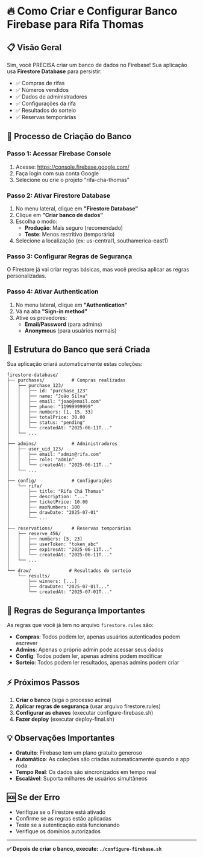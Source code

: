 # 🔥 Como Criar e Configurar Banco Firebase para Rifa Thomas

## 📋 Visão Geral

Sim, você PRECISA criar um banco de dados no Firebase! Sua aplicação usa **Firestore Database** para persistir:

- ✅ Compras de rifas
- ✅ Números vendidos
- ✅ Dados de administradores
- ✅ Configurações da rifa
- ✅ Resultados do sorteio
- ✅ Reservas temporárias

## 🚀 Processo de Criação do Banco

### **Passo 1: Acessar Firebase Console**
1. Acesse: https://console.firebase.google.com/
2. Faça login com sua conta Google
3. Selecione ou crie o projeto "rifa-cha-thomas"

### **Passo 2: Ativar Firestore Database**
1. No menu lateral, clique em **"Firestore Database"**
2. Clique em **"Criar banco de dados"**
3. Escolha o modo:
   - **Produção**: Mais seguro (recomendado)
   - **Teste**: Menos restritivo (temporário)
4. Selecione a localização (ex: us-central1, southamerica-east1)

### **Passo 3: Configurar Regras de Segurança**
O Firestore já vai criar regras básicas, mas você precisa aplicar as regras personalizadas.

### **Passo 4: Ativar Authentication**
1. No menu lateral, clique em **"Authentication"**
2. Vá na aba **"Sign-in method"**
3. Ative os provedores:
   - **Email/Password** (para admins)
   - **Anonymous** (para usuários normais)

## 🔧 Estrutura do Banco que será Criada

Sua aplicação criará automaticamente estas coleções:

```
firestore-database/
├── purchases/          # Compras realizadas
│   ├── purchase_123/
│   │   ├── id: "purchase_123"
│   │   ├── name: "João Silva"
│   │   ├── email: "joao@email.com"
│   │   ├── phone: "11999999999"
│   │   ├── numbers: [1, 15, 33]
│   │   ├── totalPrice: 30.00
│   │   ├── status: "pending"
│   │   └── createdAt: "2025-06-11T..."
│   └── ...
│
├── admins/             # Administradores
│   ├── user_uid_123/
│   │   ├── email: "admin@rifa.com"
│   │   ├── role: "admin"
│   │   └── createdAt: "2025-06-11T..."
│   └── ...
│
├── config/             # Configurações
│   └── rifa/
│       ├── title: "Rifa Chá Thomas"
│       ├── description: "..."
│       ├── ticketPrice: 10.00
│       ├── maxNumbers: 100
│       ├── drawDate: "2025-07-01"
│       └── ...
│
├── reservations/       # Reservas temporárias
│   ├── reserve_456/
│   │   ├── numbers: [5, 23]
│   │   ├── userToken: "token_abc"
│   │   ├── expiresAt: "2025-06-11T..."
│   │   └── createdAt: "2025-06-11T..."
│   └── ...
│
└── draw/              # Resultados do sorteio
    └── results/
        ├── winners: [...]
        ├── drawDate: "2025-07-01T..."
        └── createdAt: "2025-07-01T..."
```

## 🔐 Regras de Segurança Importantes

As regras que você já tem no arquivo `firestore.rules` são:

- **Compras**: Todos podem ler, apenas usuários autenticados podem escrever
- **Admins**: Apenas o próprio admin pode acessar seus dados
- **Config**: Todos podem ler, apenas admins podem modificar
- **Sorteio**: Todos podem ler resultados, apenas admins podem criar

## ⚡ Próximos Passos

1. **Criar o banco** (siga o processo acima)
2. **Aplicar regras de segurança** (usar arquivo firestore.rules)
3. **Configurar as chaves** (executar configure-firebase.sh)
4. **Fazer deploy** (executar deploy-final.sh)

## 💡 Observações Importantes

- **Gratuito**: Firebase tem um plano gratuito generoso
- **Automático**: As coleções são criadas automaticamente quando a app roda
- **Tempo Real**: Os dados são sincronizados em tempo real
- **Escalável**: Suporta milhares de usuários simultâneos

## 🆘 Se der Erro

- Verifique se o Firestore está ativado
- Confirme se as regras estão aplicadas
- Teste se a autenticação está funcionando
- Verifique os domínios autorizados

---

**✅ Depois de criar o banco, execute: `./configure-firebase.sh`**
